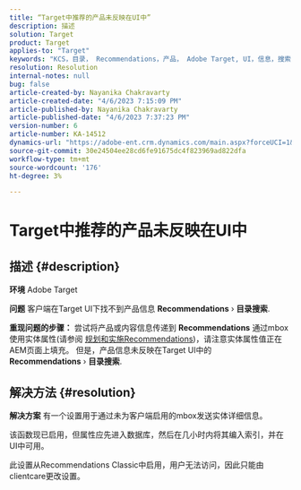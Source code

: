 ```yaml
---
title: “Target中推荐的产品未反映在UI中”
description: 描述
solution: Target
product: Target
applies-to: "Target"
keywords: "KCS，目录， Recommendations，产品， Adobe Target, UI，信息，搜索"
resolution: Resolution
internal-notes: null
bug: false
article-created-by: Nayanika Chakravarty
article-created-date: "4/6/2023 7:15:09 PM"
article-published-by: Nayanika Chakravarty
article-published-date: "4/6/2023 7:37:23 PM"
version-number: 6
article-number: KA-14512
dynamics-url: "https://adobe-ent.crm.dynamics.com/main.aspx?forceUCI=1&pagetype=entityrecord&etn=knowledgearticle&id=0c40ca52-afd4-ed11-a7c7-6045bd006b3d"
source-git-commit: 30e24504ee28cd6fe91675dc4f823969ad822dfa
workflow-type: tm+mt
source-wordcount: '176'
ht-degree: 3%

---
```


# Target中推荐的产品未反映在UI中

## 描述 {#description}


<b>环境</b>
Adobe Target

<b>问题</b>
客户端在Target UI下找不到产品信息 <b>Recommendations</b> › <b>目录搜索</b>.

<b>重现问题的步骤：</b>
尝试将产品或内容信息传递到 <b>Recommendations</b> 通过mbox使用实体属性(请参阅 [规划和实施Recommendations](https://experienceleague.adobe.com/docs/target/using/recommendations/plan-implement.html?lang=en))，请注意实体属性值正在AEM页面上填充。 但是，产品信息未反映在Target UI中的 <b>Recommendations</b> › <b>目录搜索</b>.


## 解决方法 {#resolution}


<b>解决方案</b>
有一个设置用于通过未为客户端启用的mbox发送实体详细信息。

该函数现已启用，但属性应先进入数据库，然后在几小时内将其编入索引，并在UI中可用。

此设置从Recommendations Classic中启用，用户无法访问，因此只能由clientcare更改设置。
